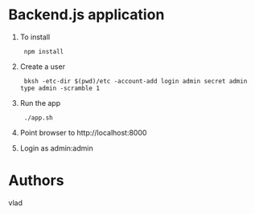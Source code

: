 # Backend.js application

1. To install

        npm install

2. Create a user

        bksh -etc-dir $(pwd)/etc -account-add login admin secret admin type admin -scramble 1

3. Run the app

        ./app.sh

4. Point browser to http://localhost:8000

5. Login as admin:admin

# Authors
vlad

